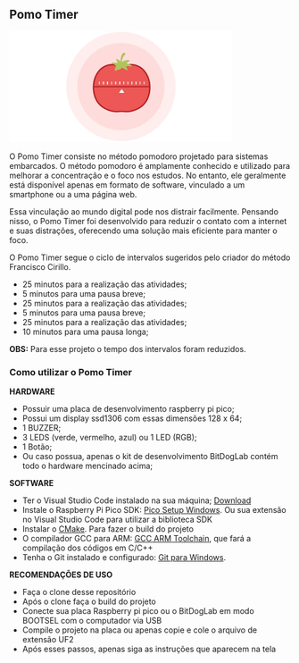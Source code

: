 ## Pomo Timer  
<img src="pomodoro-pic.png" alt="pomodoro" width="400">

 
O Pomo Timer consiste no método pomodoro projetado para sistemas embarcados. O método pomodoro é amplamente conhecido e utilizado para melhorar a concentração e o foco nos estudos. No entanto, ele geralmente está disponível apenas em formato de software, vinculado a um smartphone ou a uma página web.

Essa vinculação ao mundo digital pode nos distrair facilmente. Pensando nisso, o Pomo Timer foi desenvolvido para reduzir o contato com a internet e suas distrações, oferecendo uma solução mais eficiente para manter o foco.

O Pomo Timer segue o ciclo de intervalos sugeridos pelo criador do método Francisco Cirillo.

 - 25 minutos para a realização das atividades;
 - 5 minutos para uma pausa breve;
 - 25 minutos para a realização das atividades;
 - 5 minutos para uma pausa breve;
 - 25 minutos para a realização das atividades;
 - 10 minutos para uma pausa longa;

**OBS:** Para esse projeto o tempo dos intervalos foram reduzidos.

 ### Como utilizar o Pomo Timer

**HARDWARE** 

  - Possuir uma placa de desenvolvimento raspberry pi pico;
  - Possui um display ssd1306 com essas dimensões 128 x 64;
  - 1 BUZZER;
  - 3 LEDS (verde, vermelho, azul) ou 1 LED (RGB);
  - 1 Botão;
  - Ou caso possua, apenas o kit de desenvolvimento BitDogLab contém todo o hardware mencinado acima;

**SOFTWARE**
  - Ter o Visual Studio Code instalado na sua máquina; [Download](https://code.visualstudio.com/)
 - Instale o Raspberry Pi Pico SDK: [Pico Setup Windows](https://github.com/raspberrypi/pico-setup-windows?tab=readme-ov-file). Ou sua extensão no Visual Studio Code para utilizar a biblioteca SDK
- Instalar o [CMake](https://cmake.org/download/). Para fazer o build do projeto
- O compilador GCC para ARM: [GCC ARM Toolchain](https://developer.arm.com/tools-and-software/open-source-software/developer-tools/gnu-toolchain/gnu-rm), que fará a compilação dos códigos em C/C++
 - Tenha o Git instalado e configurado: [Git para Windows](https://git-scm.com/).

**RECOMENDAÇÕES DE USO**
- Faça o clone desse repositório
- Após o clone faça o build do projeto 
- Conecte sua placa Raspberry pi pico ou o BitDogLab em modo BOOTSEL com o computador via USB
- Compile o projeto na placa ou apenas copie e cole o arquivo de extensão UF2
- Após esses passos, apenas siga as instruções que aparecem na tela 
